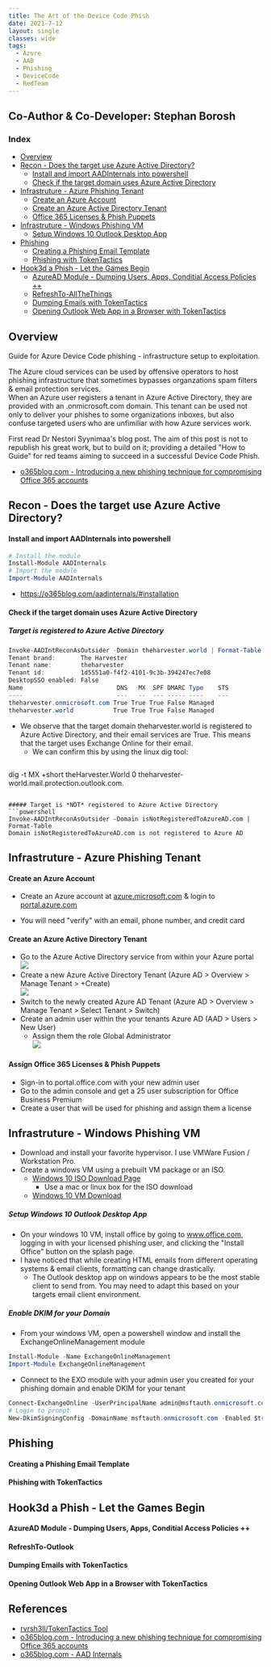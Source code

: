 ```yaml
---
title: The Art of the Device Code Phish
date: 2021-7-12
layout: single
classes: wide
tags:
  - Azure
  - AAD
  - Phishing
  - DeviceCode
  - RedTeam
--- 
```

## Co-Author & Co-Developer: Stephan Borosh
### Index
+ [Overview](https://0xboku.com/2021/07/12/ArtOfDeviceCodePhish.html#overview)
+ [Recon - Does the target use Azure Active Directory?](https://0xboku.com/2021/07/12/ArtOfDeviceCodePhish.html#recon---does-the-target-use-azure-active-directory)
  + [Install and import AADInternals into powershell](https://0xboku.com/2021/07/12/ArtOfDeviceCodePhish.html#install-and-import-aadinternals-into-powershell)
  + [Check if the target domain uses Azure Active Directory](https://0xboku.com/2021/07/12/ArtOfDeviceCodePhish.html#check-if-the-target-domain-uses-azure-active-directory)
+ [Infrastruture - Azure Phishing Tenant](https://0xboku.com/2021/07/12/ArtOfDeviceCodePhish.html#infrastruture---setting-up-for-the-azure-device-code-phish)
  + [Create an Azure Account](https://0xboku.com/2021/07/12/ArtOfDeviceCodePhish.html#create-an-azure-account)
  + [Create an Azure Active Directory Tenant](https://0xboku.com/2021/07/12/ArtOfDeviceCodePhish.html#create-an-azure-active-directory-tenant)
  + [Office 365 Licenses & Phish Puppets](https://0xboku.com/2021/07/12/ArtOfDeviceCodePhish.html#office-365-licenses--phish-puppets)
+ [Infrastruture - Windows Phishing VM](https://0xboku.com/2021/07/12/ArtOfDeviceCodePhish.html#Setup-a-Windows-VM-for-Phishing)
  + [ Setup Windows 10 Outlook Desktop App]()
+ [Phishing]()
  + [Creating a Phishing Email Template]()
  + [Phishing with TokenTactics]()
+ [Hook3d a Phish - Let the Games Begin]()
  + [AzureAD Module - Dumping Users, Apps, Conditial Access Policies ++]()
  + [RefreshTo-AllTheThings]()
  + [Dumping Emails with TokenTactics]()
  + [Opening Outlook Web App in a Browser with TokenTactics]()


## Overview
Guide for Azure Device Code phishing - infrastructure setup to exploitation.

The Azure cloud services can be used by offensive operators to host phishing infrastructure that sometimes bypasses organzations spam filters & email protection services.   
When an Azure user registers a tenant in Azure Active Directory, they are provided with an .onmicrosoft.com domain. This tenant can be used not only to deliver your phishes to some organizations inboxes, but also confuse targeted users who are unfimiliar with how Azure services work.

First read Dr Nestori Syynimaa's blog post. The aim of this post is not to republish his great work, but to build on it; providing a detailed "How to Guide" for red teams aiming to succeed in a successful Device Code Phish. 
+ [o365blog.com - Introducing a new phishing technique for compromising Office 365 accounts](https://o365blog.com/post/phishing/)

## Recon - Does the target use Azure Active Directory?
#### Install and import AADInternals into powershell
```powershell
# Install the module
Install-Module AADInternals
# Import the module
Import-Module AADInternals
```
  - https://o365blog.com/aadinternals/#installation

#### Check if the target domain uses Azure Active Directory

##### Target is registered to Azure Active Directory
```powershell
Invoke-AADIntReconAsOutsider -Domain theharvester.world | Format-Table
Tenant brand:       The Harvester
Tenant name:        theharvester
Tenant id:          1d5551a0-f4f2-4101-9c3b-394247ec7e08
DesktopSSO enabled: False
Name                          DNS   MX  SPF DMARC Type    STS
----                          ---   --  --- ----- ----    ---
theharvester.onmicrosoft.com True True True False Managed
theharvester.world           True True True False Managed
```
- We observe that the target domain theharvester.world is registered to Azure Active Directory, and their email services are True. This means that the target uses Exchange Online for their email.
  - We can confirm this by using the linux dig tool:
  ```bash
dig -t MX +short theHarvester.World
0 theharvester-world.mail.protection.outlook.com.
  ```

##### Target is *NOT* registered to Azure Active Directory
```powershell
Invoke-AADIntReconAsOutsider -Domain isNotRegisteredToAzureAD.com | Format-Table
Domain isNotRegisteredToAzureAD.com is not registered to Azure AD
```

## Infrastruture - Azure Phishing Tenant

#### Create an Azure Account
+ Create an Azure account at [azure.microsoft.com](https://azure.microsoft.com/en-us/free/) & login to [portal.azure.com](https://portal.azure.com/)
- You will need "verify" with an email, phone number, and credit card

#### Create an Azure Active Directory Tenant
+ Go to the Azure Active Directory service from within your Azure portal  
![](/assets/images/gotoAAD.png)
+ Create a new Azure Active Directory Tenant (Azure AD > Overview > Manage Tenant > +Create)  
![](/assets/images/createTenant.png)
+ Switch to the newly created Azure AD Tenant (Azure AD > Overview > Manage Tenant > Select Tenant > Switch)
+ Create an admin user within the your tenants Azure AD (AAD > Users > New User)
  - Assign them the role Global Administrator  
  ![](/assets/images/newAdminUser.png)

#### Assign Office 365 Licenses & Phish Puppets
+ Sign-in to portal.office.com with your new admin user
+ Go to the admin console and get a 25 user subscription for Office Business Premium
+ Create a user that will be used for phishing and assign them a license

## Infrastruture - Windows Phishing VM
+ Download and install your favorite hypervisor. I use VMWare Fusion / Workstation Pro.
+ Create a windows VM using a prebuilt VM package or an ISO.
  - [Windows 10 ISO Download Page](https://www.microsoft.com/en-us/software-download/windows10ISO)
    - Use a mac or linux box for the ISO download
  - [Windows 10 VM Download](https://developer.microsoft.com/en-us/windows/downloads/virtual-machines/)

##### Setup Windows 10 Outlook Desktop App 
+ On your windows 10 VM, install office by going to www.office.com, logging in with your licensed phishing user, and clicking the "Install Office" button on the splash page.
+ I have noticed that while creating HTML emails from different operating systems & email clients, formatting can change drastically. 
  - The Outlook desktop app on windows appears to be the most stable client to send from. You may need to adapt this based on your targets email client environment.

##### Enable DKIM for your Domain
+ From your windows VM, open a powershell window and install the ExchangeOnlineManagement module
```powershell
Install-Module -Name ExchangeOnlineManagement
Import-Module ExchangeOnlineManagement
```
+ Connect to the EXO module with your admin user you created for your phishing domain and enable DKIM for your tenant
```powershell
Connect-ExchangeOnline -UserPrincipalName admin@msftauth.onmicrosoft.com
# Login to prompt
New-DkimSigningConfig -DomainName msftauth.onmicrosoft.com -Enabled $true
```

## Phishing

#### Creating a Phishing Email Template

#### Phishing with TokenTactics

## Hook3d a Phish - Let the Games Begin

#### AzureAD Module - Dumping Users, Apps, Conditial Access Policies ++

#### RefreshTo-Outlook

#### Dumping Emails with TokenTactics

#### Opening Outlook Web App in a Browser with TokenTactics

## References 
+ [rvrsh3ll/TokenTactics Tool](https://github.com/rvrsh3ll/TokenTactics)  
+ [o365blog.com - Introducing a new phishing technique for compromising Office 365 accounts](https://o365blog.com/post/phishing/)  
+ [o365blog.com - AAD Internals](https://o365blog.com/aadinternals/)
